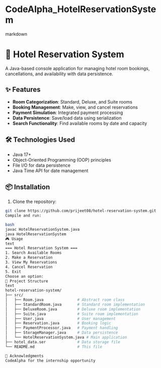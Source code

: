 # CodeAlpha_HotelReservationSystem
markdown
# 🏨 Hotel Reservation System

A Java-based console application for managing hotel room bookings, cancellations, and availability with data persistence.

## ✨ Features

- **Room Categorization**: Standard, Deluxe, and Suite rooms
- **Booking Management**: Make, view, and cancel reservations
- **Payment Simulation**: Integrated payment processing
- **Data Persistence**: Save/load data using serialization
- **Search Functionality**: Find available rooms by date and capacity

## 🛠️ Technologies Used

- Java 17+
- Object-Oriented Programming (OOP) principles
- File I/O for data persistence
- Java Time API for date management

## 📦 Installation

1. Clone the repository:
```bash
git clone https://github.com/prijeet08/hotel-reservation-system.git
Compile and run:

bash
javac HotelReservationSystem.java
java HotelReservationSystem
🎮 Usage
text
=== Hotel Reservation System ===
1. Search Available Rooms
2. Make a Reservation
3. View My Reservations
4. Cancel Reservation
5. Exit
Choose an option: 
📂 Project Structure
text
hotel-reservation-system/
├── src/
│   ├── Room.java               # Abstract room class
│   ├── StandardRoom.java       # Standard room implementation
│   ├── DeluxeRoom.java         # Deluxe room implementation
│   ├── Suite.java              # Suite room implementation
│   ├── User.java               # User management
│   ├── Reservation.java        # Booking logic
│   ├── PaymentProcessor.java   # Payment handling
│   ├── StorageManager.java     # Data persistence
│   └── HotelReservationSystem.java # Main application
├── hotel_data.ser              # Data storage file
└── README.md                   # This file

🙏 Acknowledgments
CodeAlpha for the internship opportunity
